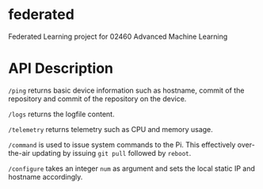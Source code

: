 # federated
Federated Learning project for 02460 Advanced Machine Learning

# API Description

`/ping` returns basic device information such as hostname, commit of the repository and commit of the repository on the device.

`/logs` returns the logfile content.

`/telemetry` returns telemetry such as CPU and memory usage.

`/command` is used to issue system commands to the Pi. This effectively over-the-air updating by issuing `git pull` followed by `reboot`.

`/configure` takes an integer `num` as argument and sets the local static IP and hostname accordingly.
